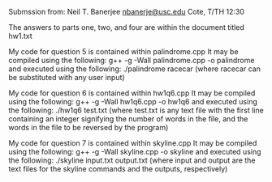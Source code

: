 Submssion from:
Neil T. Banerjee
nbanerje@usc.edu
Cote, T/TH 12:30


The answers to parts one, two, and four are within the document
titled hw1.txt

My code for question 5 is contained within palindrome.cpp
It may be compiled using the following:
g++ -g -Wall palindrome.cpp -o palindrome
and executed using the following:
./palindrome racecar
(where racecar can be substituted with any user input)


My code for question 6 is contained within hw1q6.cpp
It may be compiled using the following:
g++ -g -Wall hw1q6.cpp -o hw1q6
and executed using the following:
./hw1q6 test.txt
(where test.txt is any text file with the first line containing
an integer signifying the number of words in the file, and the
words in the file to be reversed by the program)


My code for question 7 is contained within skyline.cpp
It may be compiled using the following:
g++ -g -Wall skyline.cpp -o skyline
and executed using the following:
./skyline input.txt output.txt
(where input and output are the text files for the skyline
commands and the outputs, respectively)



